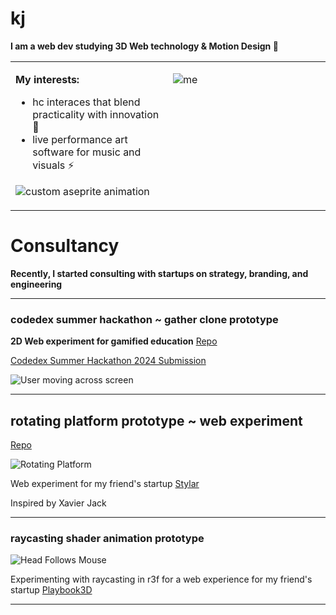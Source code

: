 # kj

**I am a web dev studying 3D Web technology & Motion Design 🌱**

<table border="0">
  <tr>
    <td valign="top" width="50%">

**My interests:**
- hc interaces that blend practicality with innovation 🎨
- live performance art software for music and visuals ⚡

![custom aseprite animation](https://media.giphy.com/media/p6WFcuoGbFLxTr3IE4/giphy.gif)

</td>
    <td valign="top" width="50%">

![me](https://i.giphy.com/media/v1.Y2lkPTc5MGI3NjExa3RmMHV4bmFuMDRsZWs3Mjl6aW12bHEzODRvanlubXBwNTdhaG4yaSZlcD12MV9pbnRlcm5hbF9naWZfYnlfaWQmY3Q9Zw/slyjIbhzkglAdw1XBS/giphy.gif)

</td>
  </tr>
</table>

# Consultancy

**Recently, I started consulting with startups on strategy, branding, and engineering**

---

### codedex summer hackathon ~ gather clone prototype

**2D Web experiment for gamified education**
[Repo](https://github.com/kjwrld/rpg-folio)

[Codedex Summer Hackathon 2024 Submission](https://www.codedex.io/hackathon)

![User moving across screen](https://i.giphy.com/media/v1.Y2lkPTc5MGI3NjExZGM3aXFxdHJrZzBhbjZnYWYwMzUxNzZ4aDFsODNqbmtmaGpyN2gyYiZlcD12MV9pbnRlcm5hbF9naWZfYnlfaWQmY3Q9Zw/PDmpRIu5fVC22YaPNu/giphy-downsized.gif)

---

## rotating platform prototype ~ web experiment

[Repo](https://github.com/kjwrld/fitswitch)

![Rotating Platform](https://i.giphy.com/media/v1.Y2lkPTc5MGI3NjExNW1ocjNpbmhhaXI3dXU3YnUzdGgwOW5kbW9uZnBlM2U4eGZneGQ4MyZlcD12MV9pbnRlcm5hbF9naWZfYnlfaWQmY3Q9Zw/F5ZhmsD5TksSd7KN5z/giphy.gif)

Web experiment for my friend's startup [Stylar](https://www.stylar.com/browser-extension)

Inspired by Xavier Jack

---

### raycasting shader animation prototype

![Head Follows Mouse](https://i.giphy.com/media/v1.Y2lkPTc5MGI3NjExcWNqdHVqbjdpOTBza2NtczdwYWl5ZmE1MWN2ZWh0ZTliNmE5Yjd3aiZlcD12MV9pbnRlcm5hbF9naWZfYnlfaWQmY3Q9Zw/DiJZ9RrZeVtFVhdUnw/giphy.gif)

Experimenting with raycasting in r3f for a web experience for my friend's startup [Playbook3D](https://playbook3d.com/)

---
